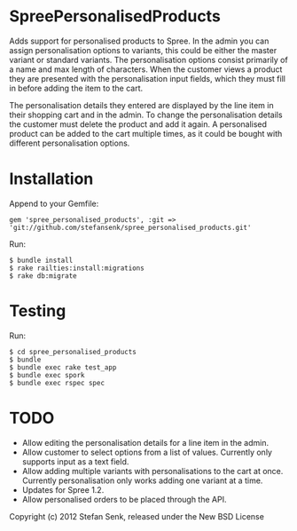 SpreePersonalisedProducts
=========================

Adds support for personalised products to Spree. In the admin you can assign personalisation options to variants, this could be either the master variant or standard variants. The personalisation options consist primarily of a name and max length of characters. When the customer views a product they are presented with the personalisation input fields, which they must fill in before adding the item to the cart. 

The personalisation details they entered are displayed by the line item in their shopping cart and in the admin. To change the personalisation details the customer must delete the product and add it again. A personalised product can be added to the cart multiple times, as it could be bought with different personalisation options.


Installation
============

Append to your Gemfile:

    gem 'spree_personalised_products', :git => 'git://github.com/stefansenk/spree_personalised_products.git'

Run:

    $ bundle install
    $ rake railties:install:migrations
    $ rake db:migrate


Testing
=======

Run:

	$ cd spree_personalised_products
    $ bundle
    $ bundle exec rake test_app
    $ bundle exec spork
    $ bundle exec rspec spec


TODO
====

- Allow editing the personalisation details for a line item in the admin.
- Allow customer to select options from a list of values. Currently only supports input as a text field.
- Allow adding multiple variants with personalisations to the cart at once. Currently personalisation only works adding one variant at a time.
- Updates for Spree 1.2.
- Allow personalised orders to be placed through the API.
	

Copyright (c) 2012 Stefan Senk, released under the New BSD License
